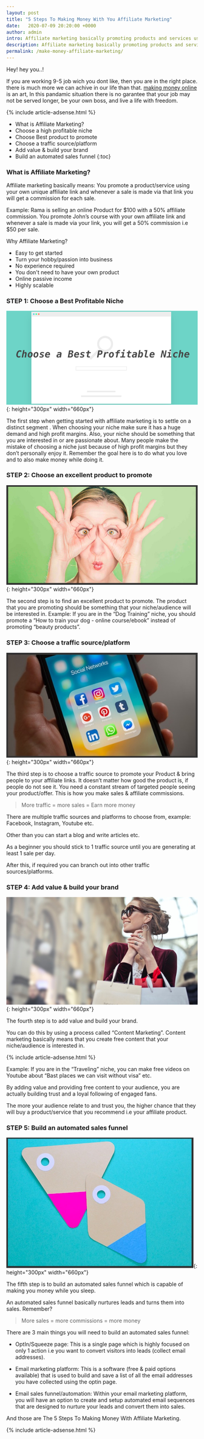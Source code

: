 ```yaml
---
layout: post
title: "5 Steps To Making Money With You Affiliate Marketing"
date:   2020-07-09 20:20:00 +0000
author: admin
intro: Affiliate marketing basically promoting products and services using your own unique affiliate links and whenever a sale is made via that s you will get a commission for each sale.
description: Affiliate marketing basically promoting products and services using your own unique affiliate links and whenever a sale is made via that s you will get a commission for each sale.
permalink: /make-money-affiliate-marketing/
---
```


Hey! hey you..! 

If you are working 9-5 job wich you dont like, then you are in the right place. there is much more we can achive in our life than that. 
[making money online](/how-to-make-money-online-in-india) is an art, In this pandamic situation there is no garantee that your job may not be served longer, be your own boss, and live a life with freedom.

{% include article-adsense.html %}

- What is Affiliate Marketing?
- Choose a high profitable niche
- Choose Best product to promote
- Choose a traffic source/platform
- Add value & build your brand
- Build an automated sales funnel
{:toc}


### What is Affiliate Marketing?
Affiliate marketing basically means:
You promote a product/service using your own unique affiliate link and whenever a sale is made via that link you will get a commission for each sale.

Example:
Rama is selling an online Product for $100 with a 50% affiliate commission.
You promote John’s course with your own affiliate link and whenever a sale is made via your link, you will get a 50% commission i.e $50 per sale.

Why Affiliate Marketing?
- Easy to get started
- Turn your hobby/passion into business
- No experience required
- You don't need to have your own product
- Online passive income
- Highly scalable


### STEP 1: Choose a Best Profitable Niche

![find-niche](images/niche.png){: height="300px" width="660px"}

The first step when getting started with affiliate marketing is to settle on a distinct segment .
When choosing your niche make sure it has a huge demand and high profit margins.
Also, your niche should be something that you are interested in or are passionate about. Many people make the mistake of choosing a niche just because of high profit margins but they don’t personally enjoy it.
Remember the goal here is to do what you love and to also make money while doing it.
  
### STEP 2: Choose an excellent product to promote

![find-Product](images/find.jpg){: height="300px" width="660px"}

The second step is to find an excellent product to promote.
The product that you are promoting should be something that your niche/audience will be interested in.
Example:
If you are in the “Dog Training” niche, you should promote a “How to train your dog - online course/ebook” instead of promoting “beauty products”.
   
### STEP 3: Choose a traffic source/platform

![Choose-traffic](images/social.jpg){: height="300px" width="660px"}

The third step is to choose a traffic source to promote your Product & bring people to your affiliate links.
It doesn’t matter how good the product is, if people do not see it. You need a constant stream of targeted people seeing your product/offer.
This is how you make sales & affiliate commissions. 

> More traffic = more sales = Earn more money

There are multiple traffic sources and platforms to choose from, example: Facebook, Instagram, Youtube etc.
  
Other than you can start a blog and write articles etc.

As a beginner you should stick to 1 traffic source until you are generating at least 1 sale per day.

After this, if required you can branch out into other traffic sources/platforms.

### STEP 4: Add value & build your brand

![Brand-value](images/value.jpg){: height="300px" width="660px"}

The fourth step is to add value and build your brand.
  
You can do this by using a process called “Content Marketing”. Content marketing basically means that you create free content that your niche/audience is interested in.

{% include article-adsense.html %}

Example: If you are in the “Traveling” niche, you can make free videos on Youtube about “Bast places we can visit without visa” etc.

By adding value and providing free content to your audience, you are actually building trust and a loyal following of engaged fans.

The more your audience relate to and trust you, the higher chance that they will buy a product/service that you recommend i.e your affiliate product.

### STEP 5: Build an automated sales funnel

![Brand-fanal](images/fanal.jpg){: height="300px" width="660px"}

The fifth step is to build an automated sales funnel which is capable of making you money while you sleep.

An automated sales funnel basically nurtures leads and turns them into sales.
Remember? 

> More sales = more commissions = more money

There are 3 main things you will need to build an automated sales funnel:

- OptIn/Squeeze page:
This is a single page which is highly focused on only 1 action i.e you want to convert visitors into leads (collect email addresses).
  
- Email marketing platform:
This is a software (free & paid options available) that is used to build and save a list of all the email addresses you have collected using the optin page.

- Email sales funnel/automation:
W​ithin your email marketing platform, you will have an option to create and setup automated email sequences that are designed to nurture your leads and convert them into sales.

And those are The 5 Steps To Making Money With Affiliate Marketing.

{% include article-adsense.html %}